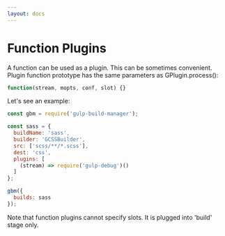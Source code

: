 ```yaml
---
layout: docs
---
```

# Function Plugins

A function can be used as a plugin. This can be sometimes convenient.<br>
Plugin function prototype has the same parameters as GPlugin.process():

```javascript
function(stream, mopts, conf, slot) {}
```

Let's see an example:
```javascript
const gbm = require('gulp-build-manager');

const sass = {
  buildName: 'sass',
  builder: 'GCSSBuilder',
  src: ['scss/**/*.scss'],
  dest: 'css',
  plugins: [
    (stream) => require('gulp-debug')()
  ]
};

gbm({
  builds: sass
});
```

Note that function plugins cannot specify slots. It is plugged into 'build' stage only.

